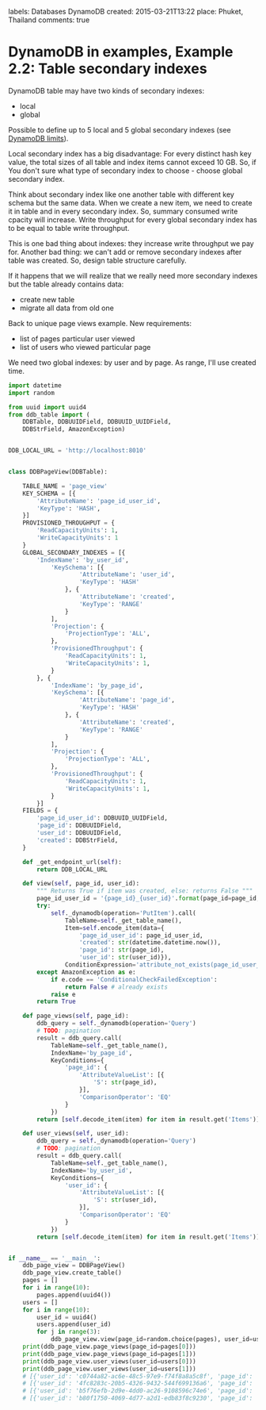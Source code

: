 labels: Databases
        DynamoDB
created: 2015-03-21T13:22
place: Phuket, Thailand
comments: true

# DynamoDB in examples, Example 2.2: Table secondary indexes

DynamoDB table may have two kinds of secondary indexes:

- local
- global

Possible to define up to 5 local and 5 global secondary indexes (see [DynamoDB limits](http://docs.aws.amazon.com/amazondynamodb/latest/developerguide/Limits.html)).

Local secondary index has a big disadvantage: For every distinct hash key value, the total sizes of all table and index items cannot exceed 10 GB. So, if You don't sure what type of secondary index to choose - choose global secondary index.

Think about secondary index like one another table with different key schema but the same data.
When we create a new item, we need to create it in table and in every secondary index. So, summary consumed write cpacity will increase.
Write throughput for every global secondary index has to be equal to table write throughput.

This is one bad thing about indexes: they increase write throughput we pay for.
Another bad thing: we can't add or remove secondary indexes after table was created.
So, design table structure carefully.

If it happens that we will realize that we really need more secondary indexes but the table already contains data:

- create new table
- migrate all data from old one

Back to unique page views example. New requirements:

- list of pages particular user viewed
- list of users who viewed particular page

We need two global indexes: by user and by page. As range, I'll use created time.

```python
import datetime
import random

from uuid import uuid4
from ddb_table import (
    DDBTable, DDBUUIDField, DDBUUID_UUIDField,
    DDBStrField, AmazonException)


DDB_LOCAL_URL = 'http://localhost:8010'


class DDBPageView(DDBTable):

    TABLE_NAME = 'page_view'
    KEY_SCHEMA = [{
        'AttributeName': 'page_id_user_id',
        'KeyType': 'HASH',
    }]
    PROVISIONED_THROUGHPUT = {
        'ReadCapacityUnits': 1,
        'WriteCapacityUnits': 1
    }
    GLOBAL_SECONDARY_INDEXES = [{
        'IndexName': 'by_user_id',
            'KeySchema': [{
                    'AttributeName': 'user_id',
                    'KeyType': 'HASH'
                }, {
                    'AttributeName': 'created',
                    'KeyType': 'RANGE'
                }
            ],
            'Projection': {
                'ProjectionType': 'ALL',
            },
            'ProvisionedThroughput': {
                'ReadCapacityUnits': 1,
                'WriteCapacityUnits': 1,
            }
        }, {
            'IndexName': 'by_page_id',
            'KeySchema': [{
                    'AttributeName': 'page_id',
                    'KeyType': 'HASH'
                }, {
                    'AttributeName': 'created',
                    'KeyType': 'RANGE'
                }
            ],
            'Projection': {
                'ProjectionType': 'ALL',
            },
            'ProvisionedThroughput': {
                'ReadCapacityUnits': 1,
                'WriteCapacityUnits': 1,
            }
        }]
    FIELDS = {
        'page_id_user_id': DDBUUID_UUIDField,
        'page_id': DDBUUIDField,
        'user_id': DDBUUIDField,
        'created': DDBStrField,
    }

    def _get_endpoint_url(self):
        return DDB_LOCAL_URL

    def view(self, page_id, user_id):
        """ Returns True if item was created, else: returns False """
        page_id_user_id = '{page_id}_{user_id}'.format(page_id=page_id, user_id=user_id)
        try:
            self._dynamodb(operation='PutItem').call(
                TableName=self._get_table_name(),
                Item=self.encode_item(data={
                    'page_id_user_id': page_id_user_id,
                    'created': str(datetime.datetime.now()),
                    'page_id': str(page_id),
                    'user_id': str(user_id)}),
                ConditionExpression='attribute_not_exists(page_id_user_id)')
        except AmazonException as e:
            if e.code == 'ConditionalCheckFailedException':
                return False # already exists
            raise e
        return True

    def page_views(self, page_id):
        ddb_query = self._dynamodb(operation='Query')
        # TODO: pagination
        result = ddb_query.call(
            TableName=self._get_table_name(),
            IndexName='by_page_id',
            KeyConditions={
                'page_id': {
                    'AttributeValueList': [{
                        'S': str(page_id),
                    }],
                    'ComparisonOperator': 'EQ'
                }
            })
        return [self.decode_item(item) for item in result.get('Items')]

    def user_views(self, user_id):
        ddb_query = self._dynamodb(operation='Query')
        # TODO: pagination
        result = ddb_query.call(
            TableName=self._get_table_name(),
            IndexName='by_user_id',
            KeyConditions={
                'user_id': {
                    'AttributeValueList': [{
                        'S': str(user_id),
                    }],
                    'ComparisonOperator': 'EQ'
                }
            })
        return [self.decode_item(item) for item in result.get('Items')]


if __name__ == '__main__':
    ddb_page_view = DDBPageView()
    ddb_page_view.create_table()
    pages = []
    for i in range(10):
        pages.append(uuid4())
    users = []
    for i in range(10):
        user_id = uuid4()
        users.append(user_id)
        for j in range(3):
            ddb_page_view.view(page_id=random.choice(pages), user_id=user_id)
    print(ddb_page_view.page_views(page_id=pages[0]))
    print(ddb_page_view.page_views(page_id=pages[1]))
    print(ddb_page_view.user_views(user_id=users[0]))
    print(ddb_page_view.user_views(user_id=users[1]))
    # [{'user_id': 'c0744a82-ac6e-48c5-97e9-f74f8a8a5c8f', 'page_id': '4f618ed1-fed2-4b6e-8cc6-5cf510dda67e', 'page_id_user_id': '4f618ed1-fed2-4b6e-8cc6-5cf510dda67e_c0744a82-ac6e-48c5-97e9-f74f8a8a5c8f', 'created': '2015-03-21 13:19:44.603397'}, ...]
    # [{'user_id': '4fc8283c-20b5-4326-9432-544f699136a6', 'page_id': '01e379a2-6628-48e9-97ba-b082b3e2112f', 'page_id_user_id': '01e379a2-6628-48e9-97ba-b082b3e2112f_4fc8283c-20b5-4326-9432-544f699136a6', 'created': '2015-03-21 13:19:45.469416'}]
    # [{'user_id': 'b5f76efb-2d9e-4dd0-ac26-9108596c74e6', 'page_id': '8c8a3660-aaf2-4189-a239-3ae3538ff75d', 'page_id_user_id': '8c8a3660-aaf2-4189-a239-3ae3538ff75d_b5f76efb-2d9e-4dd0-ac26-9108596c74e6', 'created': '2015-03-21 13:19:44.270737'}, ...]
    # [{'user_id': 'b80f1750-4069-4d77-a2d1-edb83f8c9230', 'page_id': '6ea0815e-c4f5-4e02-8ce8-97d028f230ed', 'page_id_user_id': '6ea0815e-c4f5-4e02-8ce8-97d028f230ed_b80f1750-4069-4d77-a2d1-edb83f8c9230', 'created': '2015-03-21 13:19:44.440595'}, ...]
```
